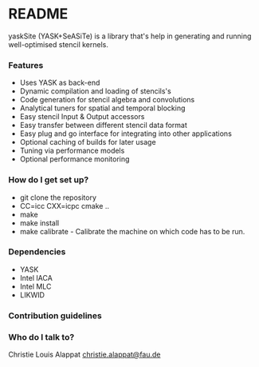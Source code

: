 # README #

yaskSite (YASK+SeASiTe) is a library that's help in generating and running well-optimised stencil kernels. 



### Features ###

* Uses YASK as back-end
* Dynamic compilation and loading of stencils's
* Code generation for stencil algebra and convolutions
* Analytical tuners for spatial and temporal blocking
* Easy stencil Input & Output accessors
* Easy transfer between different stencil data format
* Easy plug and go interface for integrating into other applications
* Optional caching of builds for later usage
* Tuning via performance models
* Optional performance monitoring 


### How do I get set up? ###

* git clone the repository
* CC=icc CXX=icpc cmake ..
* make
* make install
* make calibrate - Calibrate the machine on which code has to be run.

### Dependencies ###

* YASK 
* Intel IACA
* Intel MLC
* LIKWID

### Contribution guidelines ###


### Who do I talk to? ###

Christie Louis Alappat <christie.alappat@fau.de>
